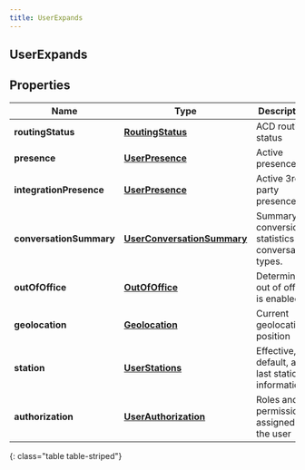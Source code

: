 ```yaml
---
title: UserExpands
---
```

## UserExpands

## Properties

|Name | Type | Description | Notes|
|------------ | ------------- | ------------- | -------------|
| **routingStatus** | [**RoutingStatus**](RoutingStatus.html) | ACD routing status | [optional] |
| **presence** | [**UserPresence**](UserPresence.html) | Active presence | [optional] |
| **integrationPresence** | [**UserPresence**](UserPresence.html) | Active 3rd party presence | [optional] |
| **conversationSummary** | [**UserConversationSummary**](UserConversationSummary.html) | Summary of conversion statistics for conversation types. | [optional] |
| **outOfOffice** | [**OutOfOffice**](OutOfOffice.html) | Determine if out of office is enabled | [optional] |
| **geolocation** | [**Geolocation**](Geolocation.html) | Current geolocation position | [optional] |
| **station** | [**UserStations**](UserStations.html) | Effective, default, and last station information | [optional] |
| **authorization** | [**UserAuthorization**](UserAuthorization.html) | Roles and permissions assigned to the user | [optional] |
{: class="table table-striped"}


